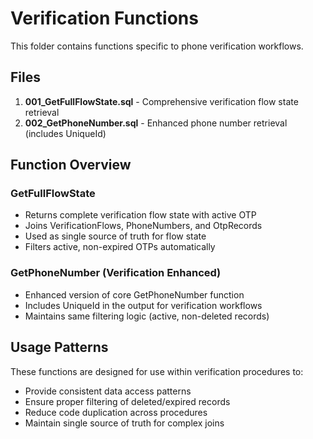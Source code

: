 # Verification Functions

This folder contains functions specific to phone verification workflows.

## Files

1. **001_GetFullFlowState.sql** - Comprehensive verification flow state retrieval
2. **002_GetPhoneNumber.sql** - Enhanced phone number retrieval (includes UniqueId)

## Function Overview

### GetFullFlowState
- Returns complete verification flow state with active OTP
- Joins VerificationFlows, PhoneNumbers, and OtpRecords
- Used as single source of truth for flow state
- Filters active, non-expired OTPs automatically

### GetPhoneNumber (Verification Enhanced)
- Enhanced version of core GetPhoneNumber function
- Includes UniqueId in the output for verification workflows
- Maintains same filtering logic (active, non-deleted records)

## Usage Patterns

These functions are designed for use within verification procedures to:
- Provide consistent data access patterns
- Ensure proper filtering of deleted/expired records
- Reduce code duplication across procedures
- Maintain single source of truth for complex joins